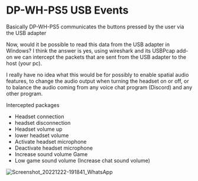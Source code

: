 DP-WH-PS5 USB Events 
==============
Basically DP-WH-PS5 communicates the buttons pressed by the user via the USB adapter

Now, would it be possible to read this data from the USB adapter in Windows?
I think the answer is yes, using wireshark and its USBPcap add-on we can intercept
the packets that are sent from the USB adapter to the host (your pc). 

I really have no idea what this would be for possibly to enable spatial audio features, to change the audio output when turning the headset on or off, 
or to balance the audio coming from any voice chat program (Discord) and any other program.

Intercepted packages 
* Headset connection
* headset disconnection
* Headset volume up
* lower headset volume
* Activate headset microphone
* Deactivate headset microphone
* Increase sound volume Game
* Low game sound volume (Increase chat sound volume)

![Screenshot_20221222-191841_WhatsApp](https://user-images.githubusercontent.com/70771067/210198015-92393df4-f2cd-4876-ae1a-201b318619cd.jpg)
